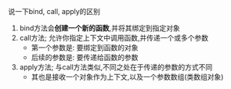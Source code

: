 说一下bind, call, apply的区别
1. bind方法会**创建一个新的函数**,并将其绑定到指定对象
2. call方法; 允许你指定上下文中调用函数,并传递一个或多个参数
    - 第一个参数是: 要绑定到函数的对象
    - 后续的参数是: 要传递给函数的参数
3. apply方法; 与call方法类似,不同之处在于传递的参数的方式不同
    - 其也是接收一个对象作为上下文,以及一个参数数组(类数组对象)